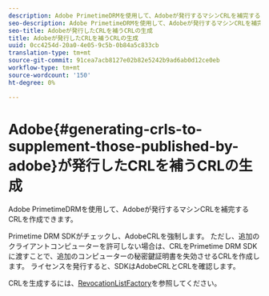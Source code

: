 ```yaml
---
description: Adobe PrimetimeDRMを使用して、Adobeが発行するマシンCRLを補完するCRLを作成できます。
seo-description: Adobe PrimetimeDRMを使用して、Adobeが発行するマシンCRLを補完するCRLを作成できます。
seo-title: Adobeが発行したCRLを補うCRLの生成
title: Adobeが発行したCRLを補うCRLの生成
uuid: 0cc4254d-20a0-4e05-9c5b-0b84a5c833cb
translation-type: tm+mt
source-git-commit: 91cea7acb8127e02b82e5242b9ad6ab0d12ce0eb
workflow-type: tm+mt
source-wordcount: '150'
ht-degree: 0%

---
```



# Adobe{#generating-crls-to-supplement-those-published-by-adobe}が発行したCRLを補うCRLの生成

Adobe PrimetimeDRMを使用して、Adobeが発行するマシンCRLを補完するCRLを作成できます。

Primetime DRM SDKがチェックし、AdobeCRLを強制します。 ただし、追加のクライアントコンピューターを許可しない場合は、CRLをPrimetime DRM SDKに渡すことで、追加のコンピューターの秘密鍵証明書を失効させるCRLを作成します。 ライセンスを発行すると、SDKはAdobeCRLとCRLを確認します。

CRLを生成するには、[RevocationListFactory](https://help.adobe.com/en_US/primetime/api/drm-apis/server/javadocs-flashaccess-pro/com/adobe/flashaccess/sdk/revocation/RevocationListFactory.html)を参照してください。
